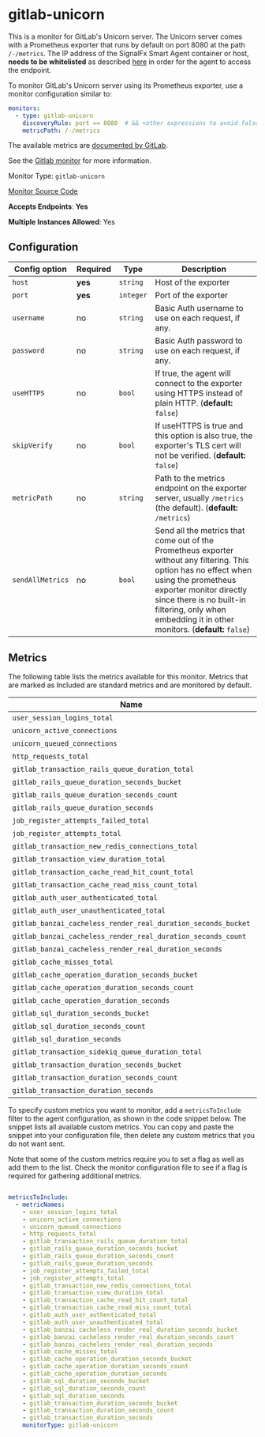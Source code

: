 <!--- GENERATED BY gomplate from scripts/docs/monitor-page.md.tmpl --->

# gitlab-unicorn

This is a monitor for GitLab's Unicorn server.  The Unicorn server comes
with a Prometheus exporter that runs by default on port 8080 at the path
`/-/metrics`.  The IP address of the SignalFx Smart Agent container or
host, **needs to be whitelisted** as described
[here](https://docs.gitlab.com/ee/administration/monitoring/ip_whitelist.html)
in order for the agent to access the endpoint.

To monitor GitLab's Unicorn server using its Prometheus exporter, use a
monitor configuration similar to:

```yaml
monitors:
  - type: gitlab-unicorn
    discoveryRule: port == 8080  # && <other expressions to avoid false-positives on port alone>
    metricPath: /-/metrics
```

The available metrics are [documented by GitLab](https://gitlab.com/gitlab-org/gitlab-ee/blob/master/doc/administration/monitoring/prometheus/gitlab_metrics.md#unicorn-metrics-available).

See the [Gitlab monitor](gitlab.md) for more information.


Monitor Type: `gitlab-unicorn`

[Monitor Source Code](https://github.com/signalfx/signalfx-agent/tree/master/internal/monitors/gitlab)

**Accepts Endpoints**: **Yes**

**Multiple Instances Allowed**: Yes

## Configuration

| Config option | Required | Type | Description |
| --- | --- | --- | --- |
| `host` | **yes** | `string` | Host of the exporter |
| `port` | **yes** | `integer` | Port of the exporter |
| `username` | no | `string` | Basic Auth username to use on each request, if any. |
| `password` | no | `string` | Basic Auth password to use on each request, if any. |
| `useHTTPS` | no | `bool` | If true, the agent will connect to the exporter using HTTPS instead of plain HTTP. (**default:** `false`) |
| `skipVerify` | no | `bool` | If useHTTPS is true and this option is also true, the exporter's TLS cert will not be verified. (**default:** `false`) |
| `metricPath` | no | `string` | Path to the metrics endpoint on the exporter server, usually `/metrics` (the default). (**default:** `/metrics`) |
| `sendAllMetrics` | no | `bool` | Send all the metrics that come out of the Prometheus exporter without any filtering.  This option has no effect when using the prometheus exporter monitor directly since there is no built-in filtering, only when embedding it in other monitors. (**default:** `false`) |




## Metrics

The following table lists the metrics available for this monitor. Metrics that are marked as Included are standard metrics and are monitored by default.

| Name | Type | Included | Description |
| ---  | ---  | ---    | ---         |
| `user_session_logins_total` | cumulative |  |  |
| `unicorn_active_connections` | gauge |  |  |
| `unicorn_queued_connections` | gauge |  |  |
| `http_requests_total` | cumulative |  |  |
| `gitlab_transaction_rails_queue_duration_total` | gauge |  |  |
| `gitlab_rails_queue_duration_seconds_bucket` | cumulative |  |  |
| `gitlab_rails_queue_duration_seconds_count` | cumulative |  |  |
| `gitlab_rails_queue_duration_seconds` | cumulative |  |  |
| `job_register_attempts_failed_total` | cumulative |  |  |
| `job_register_attempts_total` | cumulative |  |  |
| `gitlab_transaction_new_redis_connections_total` | cumulative |  |  |
| `gitlab_transaction_view_duration_total` | cumulative |  |  |
| `gitlab_transaction_cache_read_hit_count_total` | cumulative |  |  |
| `gitlab_transaction_cache_read_miss_count_total` | cumulative |  |  |
| `gitlab_auth_user_authenticated_total` | cumulative |  |  |
| `gitlab_auth_user_unauthenticated_total` | cumulative |  |  |
| `gitlab_banzai_cacheless_render_real_duration_seconds_bucket` | cumulative |  |  |
| `gitlab_banzai_cacheless_render_real_duration_seconds_count` | cumulative |  |  |
| `gitlab_banzai_cacheless_render_real_duration_seconds` | cumulative |  |  |
| `gitlab_cache_misses_total` | cumulative |  |  |
| `gitlab_cache_operation_duration_seconds_bucket` | cumulative |  |  |
| `gitlab_cache_operation_duration_seconds_count` | cumulative |  |  |
| `gitlab_cache_operation_duration_seconds` | cumulative |  |  |
| `gitlab_sql_duration_seconds_bucket` | cumulative |  |  |
| `gitlab_sql_duration_seconds_count` | cumulative |  |  |
| `gitlab_sql_duration_seconds` | cumulative |  |  |
| `gitlab_transaction_sidekiq_queue_duration_total` | gauge | ✔ |  |
| `gitlab_transaction_duration_seconds_bucket` | cumulative |  |  |
| `gitlab_transaction_duration_seconds_count` | cumulative |  |  |
| `gitlab_transaction_duration_seconds` | cumulative |  |  |


To specify custom metrics you want to monitor, add a `metricsToInclude` filter
to the agent configuration, as shown in the code snippet below. The snippet
lists all available custom metrics. You can copy and paste the snippet into
your configuration file, then delete any custom metrics that you do not want
sent.

Note that some of the custom metrics require you to set a flag as well as add
them to the list. Check the monitor configuration file to see if a flag is
required for gathering additional metrics.

```yaml

metricsToInclude:
  - metricNames:
    - user_session_logins_total
    - unicorn_active_connections
    - unicorn_queued_connections
    - http_requests_total
    - gitlab_transaction_rails_queue_duration_total
    - gitlab_rails_queue_duration_seconds_bucket
    - gitlab_rails_queue_duration_seconds_count
    - gitlab_rails_queue_duration_seconds
    - job_register_attempts_failed_total
    - job_register_attempts_total
    - gitlab_transaction_new_redis_connections_total
    - gitlab_transaction_view_duration_total
    - gitlab_transaction_cache_read_hit_count_total
    - gitlab_transaction_cache_read_miss_count_total
    - gitlab_auth_user_authenticated_total
    - gitlab_auth_user_unauthenticated_total
    - gitlab_banzai_cacheless_render_real_duration_seconds_bucket
    - gitlab_banzai_cacheless_render_real_duration_seconds_count
    - gitlab_banzai_cacheless_render_real_duration_seconds
    - gitlab_cache_misses_total
    - gitlab_cache_operation_duration_seconds_bucket
    - gitlab_cache_operation_duration_seconds_count
    - gitlab_cache_operation_duration_seconds
    - gitlab_sql_duration_seconds_bucket
    - gitlab_sql_duration_seconds_count
    - gitlab_sql_duration_seconds
    - gitlab_transaction_duration_seconds_bucket
    - gitlab_transaction_duration_seconds_count
    - gitlab_transaction_duration_seconds
    monitorType: gitlab-unicorn
```




